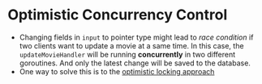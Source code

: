 # Optimistic Concurrency Control

- Changing fields in `input` to pointer type might lead to *race condition* if two clients want to update a movie at a same time. In this case, the `updateMovieHandler` will be running **concurrently** in two different goroutines. And only the latest change will be saved to the database.
- One way to solve this is to the [optimistic locking approach](https://stackoverflow.com/questions/129329/optimistic-vs-pessimistic-locking/129397#129397)
